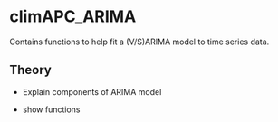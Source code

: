 # climAPC_ARIMA
Contains functions to help fit a (V/S)ARIMA model to time series data.

## Theory 
- Explain components of ARIMA model

- show functions


